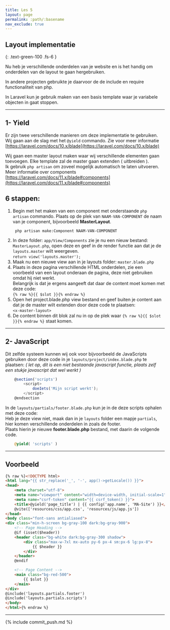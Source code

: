 ```yaml
---
title: Les 5
layout: page 
permalink: :path/:basename 
nav_exclude: true
---
```


## Layout implementatie
{: .text-green-100 .fs-6 }

Nu heb je verschillende onderdelen van je website en is het handig om onderdelen van de layout te gaan hergebruiken.

In andere projecten gebruikte je daarvoor de de include en require functionaliteit van php.

In Laravel kun je gebruik maken van een basis template waar je variabele objecten in gaat stoppen. 

---
## 1- Yield
Er zijn twee verschillende manieren om deze implementatie te gebruiken. Wij gaan aan de slag met het `@yield` commando.
Zie voor meer informatie [https://laravel.com/docs/10.x/blade](https://laravel.com/docs/10.x/blade)

Wij gaan een master layout maken waar wij verschillende elementen gaan toevoegen. Elke template zal de master gaan extenden ( uitbreiden ).  
Ik gebruik `php artisan` om zoveel mogelijk automatisch te laten uitvoeren.  
Meer informatie over components [https://laravel.com/docs/11.x/blade#components](https://laravel.com/docs/11.x/blade#components)

## 6 stappen:
1. Begin met het maken van een component met onderstaande `php artisan` commando.
   Plaats op de plek van `NAAM-VAN-COMPONENT` de naam van je component, bijvoorbeeld **MasterLayout**.
    ```shell
     php artisan make:Component NAAM-VAN-COMPONENT
    ```
2. In deze folder: `app/View/Components` zie je nu een nieuw bestand: `MasterLayout.php`, open deze en geef in de render functie aan dat je de `layouts.master` wilt weergeven.  
   `return view('layouts.master');`
3. Maak nu een nieuwe view aan in je layouts folder: `master.blade.php`
4. Plaats in deze pagina verschillende HTML onderdelen, zie een voorbeeld van een layout onderaan de pagina, deze niet gebruiken omdat hij niet werkt.    
    Belangrijk is dat je ergens aangeeft dat daar de content moet komen met deze code:    
    `{% raw %}{{ $slot }}{% endraw %}`
5. Open het project.blade.php view bestand en geef buiten je content aan dat je de master wilt extenden door deze code te plaatsen:   
   `<x-master-layout>`
6. De content binnen dit blok zal nu in op de plek waar `{% raw %}{{ $slot }}{% endraw %}` staat komen.

---
## 2- JavaScript
Dit zelfde systeem kunnen wij ook voor bijvoorbeeld de JavaScripts gebruiken door deze code in je `layouts/project/index.blade.php` te plaatsen:
_( let op, dit is een niet bestaande javascript functie, plaats zelf een stukje javascript dat wel werkt )_
```javascript
    @section('scripts')
        <script>
            doeIets('Mijn script werkt');
        </script>
    @endsection
```

In de `layouts/partials/footer.blade.php` kun je in de deze scripts ophalen met deze code:  
Heb je deze view niet, maak dan in je `layouts` folder een mapje `partials`, hier komen verschillende onderdelen in zoals de footer.  
Plaats hierin je nieuwe **footer.blade.php** bestand, met daarin de volgende code.
```php
    @yield( 'scripts' )
```

---
## Voorbeeld

```html
{% raw %}<!DOCTYPE html>
<html lang="{{ str_replace('_', '-', app()->getLocale()) }}">
<head>
    <meta charset="utf-8">
    <meta name="viewport" content="width=device-width, initial-scale=1">
    <meta name="csrf-token" content="{{ csrf_token() }}">
    <title>@yield('page_title') | {{ config('app.name', 'MA-Site') }}</title>
    @vite(['resources/css/app.css', 'resources/js/app.js'])
</head>
<body class="font-sans antialiased">
<div class="min-h-screen bg-gray-100 dark:bg-gray-900">
    <!-- Page Heading -->
    @if (isset($header))
    <header class="bg-white dark:bg-gray-300 shadow">
        <div class="max-w-7xl mx-auto py-6 px-4 sm:px-6 lg:px-8">
            {{ $header }}
        </div>
    </header>
    @endif

    <!-- Page Content -->
    <main class="bg-red-500">
        {{ $slot }}
    </main>
</div>
@include('layouts.partials.footer')
@include('layouts.partials.scripts')
</body>
</html>{% endraw %}
```

---

{% include commit_push.md %}



